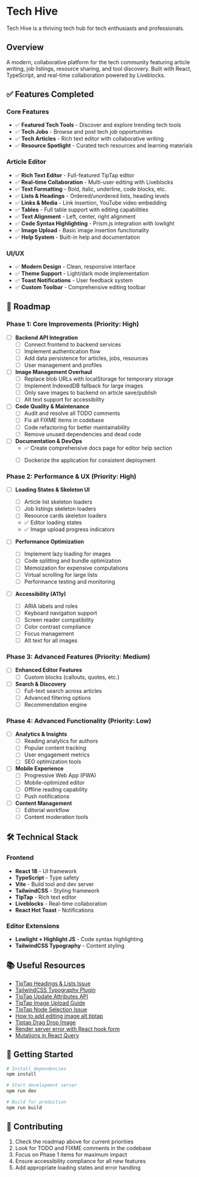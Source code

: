 # Tech Hive

Tech Hive is a thriving tech hub for tech enthusiasts and professionals.

## Overview

A modern, collaborative platform for the tech community featuring article writing, job listings, resource sharing, and tool discovery. Built with React, TypeScript, and real-time collaboration powered by Liveblocks.

## ✅ Features Completed

### Core Features
- ✅ **Featured Tech Tools** - Discover and explore trending tech tools
- ✅ **Tech Jobs** - Browse and post tech job opportunities  
- ✅ **Tech Articles** - Rich text editor with collaborative writing
- ✅ **Resource Spotlight** - Curated tech resources and learning materials

### Article Editor
- ✅ **Rich Text Editor** - Full-featured TipTap editor
- ✅ **Real-time Collaboration** - Multi-user editing with Liveblocks
- ✅ **Text Formatting** - Bold, italic, underline, code blocks, etc.
- ✅ **Lists & Headings** - Ordered/unordered lists, heading levels
- ✅ **Links & Media** - Link insertion, YouTube video embedding
- ✅ **Tables** - Full table support with editing capabilities
- ✅ **Text Alignment** - Left, center, right alignment
- ✅ **Code Syntax Highlighting** - Prism.js integration with lowlight
- ✅ **Image Upload** - Basic image insertion functionality
- ✅ **Help System** - Built-in help and documentation

### UI/UX
- ✅ **Modern Design** - Clean, responsive interface
- ✅ **Theme Support** - Light/dark mode implementation
- ✅ **Toast Notifications** - User feedback system
- ✅ **Custom Toolbar** - Comprehensive editing toolbar

## 🚧 Roadmap

### Phase 1: Core Improvements (Priority: High)
- [ ] **Backend API Integration**
  - [ ] Connect frontend to backend services
  - [ ] Implement authentication flow
  - [ ] Add data persistence for articles, jobs, resources
  - [ ] User management and profiles

- [ ] **Image Management Overhaul**
  - [ ] Replace blob URLs with localStorage for temporary storage
  - [ ] Implement IndexedDB fallback for large images
  - [ ] Only save images to backend on article save/publish
  - [ ] Alt text support for accessibility

- [ ] **Code Quality & Maintenance**
  - [ ] Audit and resolve all TODO comments
  - [ ] Fix all FIXME items in codebase
  - [ ] Code refactoring for better maintainability
  - [ ] Remove unused dependencies and dead code

- [ ] **Documentation & DevOps**
  - ✅ Create comprehensive docs page for editor help section
  - [ ] Dockerize the application for consistent deployment
  

### Phase 2: Performance & UX (Priority: High)
- [ ] **Loading States & Skeleton UI**
  - [ ] Article list skeleton loaders
  - [ ] Job listings skeleton loaders  
  - [ ] Resource cards skeleton loaders
  - ✅ Editor loading states
  - ✅ Image upload progress indicators

- [ ] **Performance Optimization**
  - [ ] Implement lazy loading for images
  - [ ] Code splitting and bundle optimization
  - [ ] Memoization for expensive computations
  - [ ] Virtual scrolling for large lists
  - [ ] Performance testing and monitoring

- [ ] **Accessibility (A11y)**
  - [ ] ARIA labels and roles
  - [ ] Keyboard navigation support
  - [ ] Screen reader compatibility
  - [ ] Color contrast compliance
  - [ ] Focus management
  - [ ] Alt text for all images

### Phase 3: Advanced Features (Priority: Medium)
- [ ] **Enhanced Editor Features**
  - [ ] Custom blocks (callouts, quotes, etc.)

- [ ] **Search & Discovery**
  - [ ] Full-text search across articles
  - [ ] Advanced filtering options
  - [ ] Recommendation engine

### Phase 4: Advanced Functionality (Priority: Low)
- [ ] **Analytics & Insights**
  - [ ] Reading analytics for authors
  - [ ] Popular content tracking
  - [ ] User engagement metrics
  - [ ] SEO optimization tools

- [ ] **Mobile Experience**
  - [ ] Progressive Web App (PWA)
  - [ ] Mobile-optimized editor
  - [ ] Offline reading capability
  - [ ] Push notifications

- [ ] **Content Management**
  - [ ] Editorial workflow
  - [ ] Content moderation tools

## 🛠 Technical Stack

### Frontend
- **React 18** - UI framework
- **TypeScript** - Type safety
- **Vite** - Build tool and dev server
- **TailwindCSS** - Styling framework
- **TipTap** - Rich text editor
- **Liveblocks** - Real-time collaboration
- **React Hot Toast** - Notifications

### Editor Extensions
- **Lowlight + Highlight JS** - Code syntax highlighting
- **TailwindCSS Typography** - Content styling

## 📚 Useful Resources

- [TipTap Headings & Lists Issue](https://stackoverflow.com/questions/78057571/why-isnt-the-headings-and-lists-working-in-tiptap)
- [TailwindCSS Typography Plugin](https://github.com/tailwindlabs/tailwindcss-typography)
- [TipTap Update Attributes API](https://tiptap.dev/docs/editor/api/commands/nodes-and-marks/update-attributes)
- [TipTap Image Upload Guide](https://stackoverflow.com/questions/78147060/how-to-upload-inserted-images-with-image-extension-in-tiptap)
- [TipTap Node Selection Issue](https://stackoverflow.com/questions/78161917/updating-attributes-on-the-image-caused-the-node-to-be-deselected-in-tiptap)
- [How to add editing image alt tiptap](https://angelika.me/2023/02/26/how-to-add-editing-image-alt-text-tiptap/)
- [Tiptap Drag Drop Image](https://www.codemzy.com/blog/tiptap-drag-drop-image)
- [Render server error with React hook form](https://react-hook-form.com/get-started)
- [Mutations in React Query](https://tkdodo.eu/blog/mastering-mutations-in-react-query)

## 🚀 Getting Started

```bash
# Install dependencies
npm install

# Start development server
npm run dev

# Build for production
npm run build
```

## 🤝 Contributing

1. Check the roadmap above for current priorities
2. Look for TODO and FIXME comments in the codebase
3. Focus on Phase 1 items for maximum impact
4. Ensure accessibility compliance for all new features
5. Add appropriate loading states and error handling
